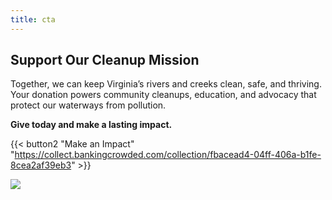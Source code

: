 ```yaml
---
title: cta
---
```

## Support Our Cleanup Mission

Together, we can keep Virginia’s rivers and creeks clean, safe, and thriving. Your donation powers community cleanups, education, and advocacy that protect our waterways from pollution.

<strong>Give today and make a lasting impact.</strong>

{{< button2 "Make an Impact" "https://collect.bankingcrowded.com/collection/fbacead4-04ff-406a-b1fe-8cea2af39eb3" >}}

![](/uploads/waterway-cleanups/river.png)